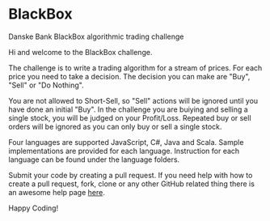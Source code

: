 # BlackBox

Danske Bank BlackBox algorithmic trading challenge

Hi and welcome to the BlackBox challenge.

The challenge is to write a trading algorithm for a stream of prices. For each price you need to take a decision. The decision you can make are "Buy", "Sell" or "Do Nothing".

You are not allowed to Short-Sell, so "Sell" actions will be ignored until you have done an initial "Buy". In the challenge you are buiying and selling a single stock, you will be judged on your Profit/Loss. Repeated buy or sell orders will be ignored as you can only buy or sell a single stock.

Four languages are supported JavaScript, C#, Java and Scala. Sample implementations are provided for each language. Instruction for each language can be found under the language folders.

Submit your code by creating a pull request. If you need help with how to create a pull request, fork, clone or any other GitHub related thing there is an awesome help page [here](https://help.github.com/).

Happy Coding!
